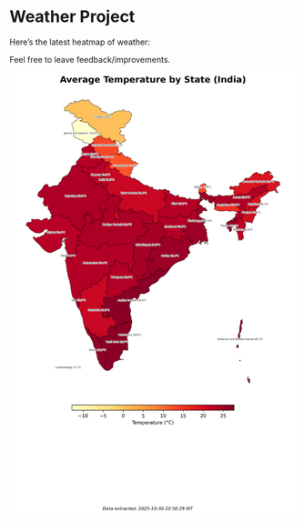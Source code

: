 # Weather Project

Here’s the latest heatmap of weather:

Feel free to leave feedback/improvements.

![India Heatmap](docs/assets/india_heatmap.png?v=039E60)
